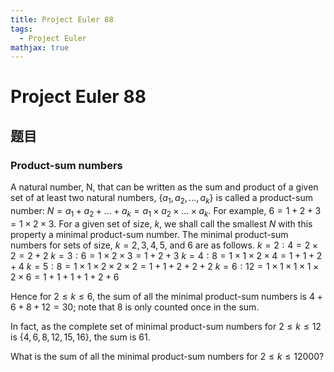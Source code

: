 ```yaml
---
title: Project Euler 88
tags:
  - Project Euler
mathjax: true
---
```

<escape><!-- more --></escape>

# Project Euler 88
## 题目
### Product-sum numbers



A natural number, N, that can be written as the sum and product of a given set of at least two natural numbers, $\{a_1, a_2, ... , a_k\}$ is called a product-sum number: $N = a_1 + a_2 + ... + a_k = a_1 \times a_2 \times ... \times a_k$.
For example, $6 = 1 + 2 + 3 = 1 \times 2 \times 3$.
For a given set of size, $k$, we shall call the smallest $N$ with this property a minimal product-sum number. The minimal product-sum numbers for sets of size, $k = 2, 3, 4, 5$, and $6$ are as follows.
$k=2:4=2 \times 2 = 2 + 2$
$k=3:6=1 \times 2 \times 3 = 1 + 2 + 3$
$k=4:8=1 \times 1 \times 2 \times 4 = 1 + 1 + 2 + 4$
$k=5:8=1 \times 1 \times 2 \times 2 \times 2  = 1 + 1 + 2 + 2 + 2$
$k=6:12=1 \times 1 \times 1 \times 1 \times 2 \times 6 = 1 + 1 + 1 + 1 + 2 + 6$

Hence for $2\leq k\leq 6$, the sum of all the minimal product-sum numbers is $4+6+8+12=30;$ note that $8$ is only counted once in the sum.

In fact, as the complete set of minimal product-sum numbers for $2\leq k\leq 12$ is $\{4, 6, 8, 12, 15, 16\}$, the sum is $61$.

What is the sum of all the minimal product-sum numbers for $2\leq k\leq12000$?
